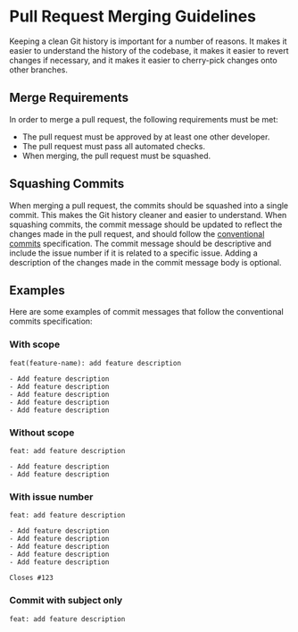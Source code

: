 # Pull Request Merging Guidelines

Keeping a clean Git history is important for a number of reasons.  It makes it easier to
understand the history of the codebase, it makes it easier to revert changes if necessary, and it
makes it easier to cherry-pick changes onto other branches.

## Merge Requirements

In order to merge a pull request, the following requirements must be met:

- The pull request must be approved by at least one other developer.
- The pull request must pass all automated checks.
- When merging, the pull request must be squashed.

## Squashing Commits

When merging a pull request, the commits should be squashed into a single commit.  This makes the
Git history cleaner and easier to understand.  When squashing commits, the commit message should be
updated to reflect the changes made in the pull request, and should follow the [conventional
commits](https://www.conventionalcommits.org/) specification.  The commit message should be
descriptive and include the issue number if it is related to a specific issue.  Adding a description
of the changes made in the commit message body is optional.

## Examples

Here are some examples of commit messages that follow the conventional commits specification:

### With scope

```text
feat(feature-name): add feature description

- Add feature description
- Add feature description
- Add feature description
- Add feature description
- Add feature description
```

### Without scope

```text
feat: add feature description

- Add feature description
- Add feature description
```

### With issue number

```text
feat: add feature description

- Add feature description
- Add feature description
- Add feature description
- Add feature description
- Add feature description

Closes #123
```

### Commit with subject only

```text
feat: add feature description
```

